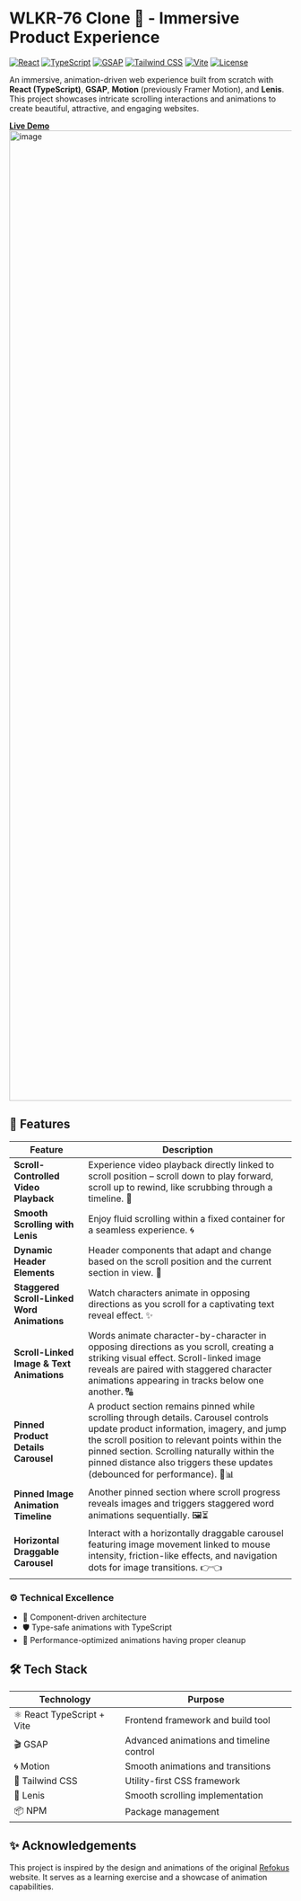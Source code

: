 # WLKR-76 Clone 👟 - Immersive Product Experience

[![React](https://img.shields.io/badge/React-20232A?style=for-the-badge&logo=react&logoColor=61DAFB)](https://reactjs.org/)
[![TypeScript](https://img.shields.io/badge/TypeScript-007ACC?style=for-the-badge&logo=typescript&logoColor=white)](https://www.typescriptlang.org/)
[![GSAP](https://img.shields.io/badge/GSAP-88CE02?style=for-the-badge&logo=greensock&logoColor=white)](https://greensock.com/gsap/)
[![Tailwind CSS](https://img.shields.io/badge/Tailwind_CSS-38B2AC?style=for-the-badge&logo=tailwind-css&logoColor=white)](https://tailwindcss.com/)
[![Vite](https://img.shields.io/badge/Vite-B73BFE?style=for-the-badge&logo=vite&logoColor=FFD62E)](https://vitejs.dev/)
[![License](https://img.shields.io/badge/License-MIT-blue.svg)](https://opensource.org/licenses/MIT)

An immersive, animation-driven web experience built from scratch with **React (TypeScript)**, **GSAP**, **Motion** (previously Framer Motion), and **Lenis**. This project showcases intricate scrolling interactions and animations to create beautiful, attractive, and engaging websites.

[**Live Demo**](https://wlkr-76-clone-yash.vercel.app/)
<img width="1728" alt="image" src="https://github.com/user-attachments/assets/1798bedb-9c52-4b43-b8c8-df71667560e4" />

## 🌟 Features

| Feature | Description |
|---------|-------------|
| **Scroll-Controlled Video Playback** | Experience video playback directly linked to scroll position – scroll down to play forward, scroll up to rewind, like scrubbing through a timeline. 🎥 |
| **Smooth Scrolling with Lenis** | Enjoy fluid scrolling within a fixed container for a seamless experience. 🌀 |
| **Dynamic Header Elements** | Header components that adapt and change based on the scroll position and the current section in view. 🔄 |
| **Staggered Scroll-Linked Word Animations** | Watch characters animate in opposing directions as you scroll for a captivating text reveal effect. ✨ |
| **Scroll-Linked Image & Text Animations** | Words animate character-by-character in opposing directions as you scroll, creating a striking visual effect. Scroll-linked image reveals are paired with staggered character animations appearing in tracks below one another. 🔠 |
| **Pinned Product Details Carousel** | A product section remains pinned while scrolling through details. Carousel controls update product information, imagery, and jump the scroll position to relevant points within the pinned section. Scrolling naturally within the pinned distance also triggers these updates (debounced for performance). 👟📊 |
| **Pinned Image Animation Timeline** | Another pinned section where scroll progress reveals images and triggers staggered word animations sequentially. 🖼️⏳ |
| **Horizontal Draggable Carousel** | Interact with a horizontally draggable carousel featuring image movement linked to mouse intensity, friction-like effects, and navigation dots for image transitions. 👉👈 |

### ⚙️ Technical Excellence
- 🧩 Component-driven architecture
- 🛡 Type-safe animations with TypeScript
- 🎯 Performance-optimized animations having proper cleanup

## 🛠️ Tech Stack

| Technology | Purpose |
|------------|---------|
| ⚛️ React TypeScript + Vite | Frontend framework and build tool |
| 🎬 GSAP | Advanced animations and timeline control |
| 🌀 Motion | Smooth animations and transitions |
| 🎨 Tailwind CSS | Utility-first CSS framework |
| 📜 Lenis | Smooth scrolling implementation |
| 📦 NPM | Package management |

## ✨ Acknowledgements 
This project is inspired by the design and animations of the original [Refokus](https://decathlon-wlkr76.index.studio/) website. It serves as a learning exercise and a showcase of animation capabilities.
